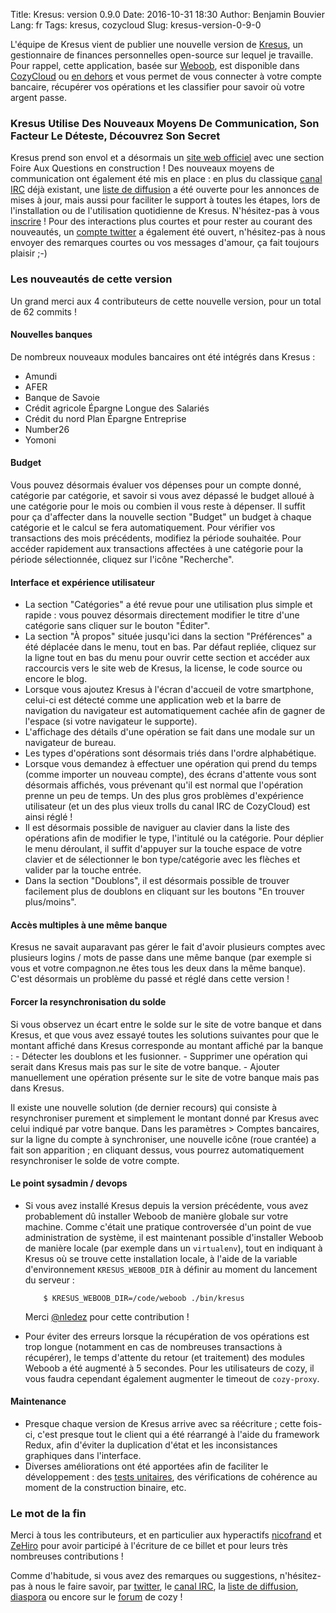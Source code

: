 Title: Kresus: version 0.9.0
Date: 2016-10-31 18:30
Author: Benjamin Bouvier
Lang: fr
Tags: kresus, cozycloud
Slug: kresus-version-0-9-0

L'équipe de Kresus vient de publier une nouvelle version de
[Kresus](https://framagit.org/bnjbvr/kresus/), un gestionnaire de finances
personnelles open-source sur lequel je travaille. Pour rappel, cette
application, basée sur [Weboob](http://weboob.org/), est disponible dans
[CozyCloud](https://cozy.io/en/) ou
[en dehors](https://blog.karolak.fr/2016/03/18/kresus-un-gestionnaire-web-de-finances-personnelles-libre/)
et vous permet de vous connecter à votre compte bancaire, récupérer vos
opérations et les classifier pour savoir où votre argent passe.

### Kresus Utilise Des Nouveaux Moyens De Communication, Son Facteur Le Déteste, Découvrez Son Secret

Kresus prend son envol et a désormais un
[site web officiel](https://kresus.org) avec une section Foire Aux Questions en
construction ! Des nouveaux moyens de communication ont également été mis en
place : en plus du classique [canal
IRC](https://kiwiirc.com/client/chat.freenode.net/kresus) déjà existant, une
[liste de diffusion](https://framalistes.org/sympa/info/kresus) a été ouverte
pour les annonces de mises à jour, mais aussi pour faciliter le support à
toutes les étapes, lors de l'installation ou de l'utilisation quotidienne de
Kresus. N'hésitez-pas à vous
[inscrire](https://framalistes.org/sympa/subscribe/kresus) ! Pour des
interactions plus courtes et pour rester au courant des nouveautés, un
[compte twitter](https://twitter.com/kresusapp) a également été ouvert,
n'hésitez-pas à nous envoyer des remarques courtes ou vos messages d'amour, ça
fait toujours plaisir ;-)

### Les nouveautés de cette version

Un grand merci aux 4 contributeurs de cette nouvelle version, pour un total de 62 commits !

#### Nouvelles banques

De nombreux nouveaux modules bancaires ont été intégrés dans Kresus :

* Amundi
* AFER
* Banque de Savoie
* Crédit agricole Épargne Longue des Salariés
* Crédit du nord Plan Épargne Entreprise
* Number26
* Yomoni

#### Budget

Vous pouvez désormais évaluer vos dépenses pour un compte donné, catégorie par
catégorie, et savoir si vous avez dépassé le budget alloué à une catégorie pour
le mois ou combien il vous reste à dépenser.  Il suffit pour ça d'affecter dans
la nouvelle section "Budget" un budget à chaque catégorie et le calcul se fera
automatiquement. Pour vérifier vos transactions des mois précédents, modifiez
la période souhaitée.  Pour accéder rapidement aux transactions affectées à une
catégorie pour la période sélectionnée, cliquez sur l'icône "Recherche".

#### Interface et expérience utilisateur
* La section "Catégories" a été revue pour une utilisation plus simple et
  rapide : vous pouvez désormais directement modifier le titre d'une catégorie
  sans cliquer sur le bouton "Éditer".
* La section "À propos" située jusqu'ici dans la section "Préférences" a été
  déplacée dans le menu, tout en bas. Par défaut repliée, cliquez sur la ligne
  tout en bas du menu pour ouvrir cette section et accéder aux raccourcis vers
  le site web de Kresus, la license, le code source ou encore le blog.
* Lorsque vous ajoutez Kresus à l'écran d'accueil de votre smartphone, celui-ci
  est détecté comme une application web et la barre de navigation du navigateur
  est automatiquement cachée afin de gagner de l'espace (si votre navigateur le
  supporte).
* L'affichage des détails d'une opération se fait dans une modale sur un
  navigateur de bureau.
* Les types d'opérations sont désormais triés dans l'ordre alphabétique.
* Lorsque vous demandez à effectuer une opération qui prend du temps (comme
  importer un nouveau compte), des écrans d'attente vous sont désormais
  affichés, vous prévenant qu'il est normal que l'opération prenne un peu de
  temps. Un des plus gros problèmes d'expérience utilisateur (et un des plus
  vieux trolls du canal IRC de CozyCloud) est ainsi réglé !
* Il est désormais possible de naviguer au clavier dans la liste des opérations
  afin de modifier le type, l'intitulé ou la catégorie. Pour déplier le menu
  déroulant, il suffit d'appuyer sur la touche espace de votre clavier et de
  sélectionner le bon type/catégorie avec les flèches et valider par la touche
  entrée.
* Dans la section "Doublons", il est désormais possible de trouver facilement
  plus de doublons en cliquant sur les boutons "En trouver plus/moins".

#### Accès multiples à une même banque
Kresus ne savait auparavant pas gérer le fait d'avoir plusieurs comptes avec
plusieurs logins / mots de passe dans une même banque (par exemple si vous et
votre compagnon.ne êtes tous les deux dans la même banque). C'est désormais un
problème du passé et réglé dans cette version !

#### Forcer la resynchronisation du solde
Si vous observez un écart entre le solde sur le site de votre banque et dans
Kresus, et que vous avez essayé toutes les solutions suivantes pour que le
montant affiché dans Kresus corresponde au montant affiché par la banque :
    - Détecter les doublons et les fusionner.
    - Supprimer une opération qui serait dans Kresus mais pas sur le site de
      votre banque.
    - Ajouter manuellement une opération présente sur le site de votre banque
      mais pas dans Kresus.

Il existe une nouvelle solution (de dernier recours) qui consiste à
resynchroniser purement et simplement le montant donné par Kresus avec celui
indiqué par votre banque.  Dans les paramètres > Comptes bancaires, sur la
ligne du compte à synchroniser, une nouvelle icône (roue crantée) a fait son
apparition ; en cliquant dessus, vous pourrez automatiquement resynchroniser le
solde de votre compte.

#### Le point sysadmin / devops
* Si vous avez installé Kresus depuis la version précédente, vous avez
  probablement dû installer Weboob de manière globale sur votre machine. Comme
  c'était une pratique controversée d'un point de vue administration de
  système, il est maintenant possible d'installer Weboob de manière locale (par
  exemple dans un `virtualenv`), tout en indiquant à Kresus où se trouve cette
  installation locale, à l'aide de la variable d'environnement
  `KRESUS_WEBOOB_DIR` à définir au moment du lancement du serveur :

    ```
        $ KRESUS_WEBOOB_DIR=/code/weboob ./bin/kresus
    ```

    Merci [@nledez](https://github.com/nledez) pour cette contribution !

* Pour éviter des erreurs lorsque la récupération de vos opérations est trop
  longue (notamment en cas de nombreuses transactions à récupérer), le temps
  d'attente du retour (et traitement) des modules Weboob a été augmenté à 5
  secondes. Pour les utilisateurs de cozy, il vous faudra cependant également
  augmenter le timeout de `cozy-proxy`.

#### Maintenance

* Presque chaque version de Kresus arrive avec sa réécriture ; cette fois-ci,
  c'est presque tout le client qui a été réarrangé à l'aide du framework Redux,
  afin d'éviter la duplication d'état et les inconsistances graphiques dans
  l'interface.
* Diverses améliorations ont été apportées afin de faciliter le développement :
  des [tests unitaires](http://gph.is/2eH1UlU), des vérifications de cohérence
  au moment de la construction binaire, etc.

### Le mot de la fin

Merci à tous les contributeurs, et en particulier aux hyperactifs
[nicofrand](https://nicofrand.eu) et [ZeHiro](https://github.com/ZeHiro) pour
avoir participé à l'écriture de ce billet et pour leurs très nombreuses
contributions !

Comme d'habitude, si vous avez des remarques ou suggestions,
n'hésitez-pas à nous le faire savoir, par
[twitter](https://twitter.com/kresusapp), le
[canal IRC](https://kiwiirc.com/client/chat.freenode.net/kresus),
la [liste de diffusion](https://framalistes.org/sympa/info/kresus),
[diaspora](https://framasphere.org/people/315a5640ead10132c4cc2a0000053625) ou
encore sur le [forum](https://forum.cozy.io/t/app-kresus/224) de cozy !

